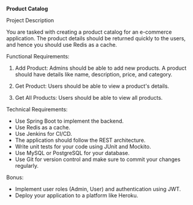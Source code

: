 
**Product Catalog**

Project Description

You are tasked with creating a product catalog for an e-commerce application. The product details should be returned quickly to the users, and hence you should use Redis as a cache.

Functional Requirements:

1.  Add Product: Admins should be able to add new products. A product should have details like name, description, price, and category.
    
2.  Get Product: Users should be able to view a product's details.
    
3.  Get All Products: Users should be able to view all products.
    

Technical Requirements:

-   Use Spring Boot to implement the backend.
-   Use Redis as a cache.
-   Use Jenkins for CI/CD.
-   The application should follow the REST architecture.
-   Write unit tests for your code using JUnit and Mockito.
-   Use MySQL or PostgreSQL for your database.
-   Use Git for version control and make sure to commit your changes regularly.

Bonus:

-   Implement user roles (Admin, User) and authentication using JWT.
-   Deploy your application to a platform like Heroku.